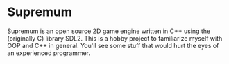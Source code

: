 # Supremum

Supremum is an open source 2D game engine written in C++ using the (originally C) library SDL2. 
This is a hobby project to familiarize myself with OOP and C++ in general. You'll see some stuff that would hurt the eyes of an experienced programmer.
